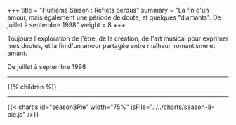 +++
title = "Huitième Saison : Reflets perdus"
summary = "La fin d'un amour, mais également une période de doute, et quelques \"diamants\". De juillet à septembre 1998"
weight = 8
+++

Toujours l'exploration de l'être, de la création, de l'art musical pour exprimer mes doutes, et la fin d'un amour partagée entre malheur, romantisme et amant.

De juillet à septembre 1998

---
{{% children  %}}

---
{{< chartjs id="season8Pie" width="75%" jsFile="../../charts/season-8-pie.js" />}}
